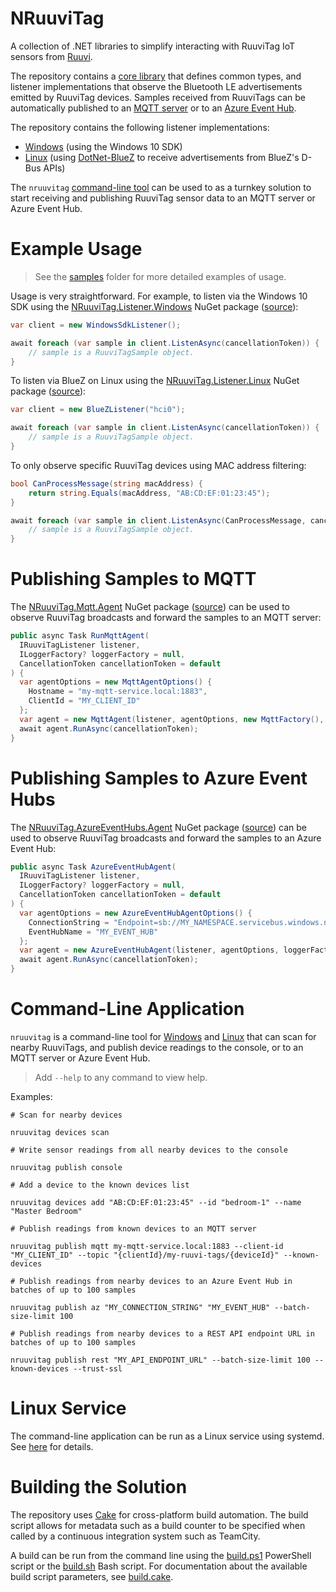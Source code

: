 # NRuuviTag

A collection of .NET libraries to simplify interacting with RuuviTag IoT sensors from [Ruuvi](https://www.ruuvi.com/).

The repository contains a [core library](/src/NRuuviTag.Core) that defines common types, and listener implementations that observe the Bluetooth LE advertisements emitted by RuuviTag devices. Samples received from RuuviTags can be automatically published to an [MQTT server](#publishing-samples-to-mqtt) or to an [Azure Event Hub](#publishing-samples-to-azure-event-hubs).

The repository contains the following listener implementations:

- [Windows](/src/NRuuviTag.Listener.Windows) (using the Windows 10 SDK)
- [Linux](/src/NRuuviTag.Listener.Linux) (using [DotNet-BlueZ](https://github.com/hashtagchris/DotNet-BlueZ) to receive advertisements from BlueZ's D-Bus APIs)

The `nruuvitag` [command-line tool](#command-line-application) can be used to as a turnkey solution to start receiving and publishing RuuviTag sensor data to an MQTT server or Azure Event Hub.


# Example Usage

> See the [samples](/samples) folder for more detailed examples of usage.

Usage is very straightforward. For example, to listen via the Windows 10 SDK using the [NRuuviTag.Listener.Windows](https://www.nuget.org/packages/NRuuviTag.Listener.Windows) NuGet package ([source](/src/NRuuviTag.Listener.Windows)):

```csharp
var client = new WindowsSdkListener();

await foreach (var sample in client.ListenAsync(cancellationToken)) {
    // sample is a RuuviTagSample object.
}
```

To listen via BlueZ on Linux using the [NRuuviTag.Listener.Linux](https://www.nuget.org/packages/NRuuviTag.Listener.Linux) NuGet package ([source](/src/NRuuviTag.Listener.Linux)):

```csharp
var client = new BlueZListener("hci0");

await foreach (var sample in client.ListenAsync(cancellationToken)) {
    // sample is a RuuviTagSample object.
}
```

To only observe specific RuuviTag devices using MAC address filtering:

```csharp
bool CanProcessMessage(string macAddress) {
    return string.Equals(macAddress, "AB:CD:EF:01:23:45");
}

await foreach (var sample in client.ListenAsync(CanProcessMessage, cancellationToken)) {
    // sample is a RuuviTagSample object.
}
```


# Publishing Samples to MQTT

The [NRuuviTag.Mqtt.Agent](https://www.nuget.org/packages/NRuuviTag.Mqtt.Agent) NuGet package ([source](/src/NRuuviTag.Mqtt.Agent)) can be used to observe RuuviTag broadcasts and forward the samples to an MQTT server:

```csharp
public async Task RunMqttAgent(
  IRuuviTagListener listener,
  ILoggerFactory? loggerFactory = null,
  CancellationToken cancellationToken = default
) {
  var agentOptions = new MqttAgentOptions() {
    Hostname = "my-mqtt-service.local:1883",
    ClientId = "MY_CLIENT_ID"
  };
  var agent = new MqttAgent(listener, agentOptions, new MqttFactory(), loggerFactory?.CreateLogger<MqttAgent>());
  await agent.RunAsync(cancellationToken);
}
```


# Publishing Samples to Azure Event Hubs

The [NRuuviTag.AzureEventHubs.Agent](https://www.nuget.org/packages/NRuuviTag.AzureEventHubs.Agent) NuGet package ([source](/src/NRuuviTag.AzureEventHubs.Agent)) can be used to observe RuuviTag broadcasts and forward the samples to an Azure Event Hub:

```csharp
public async Task AzureEventHubAgent(
  IRuuviTagListener listener,
  ILoggerFactory? loggerFactory = null,
  CancellationToken cancellationToken = default
) {
  var agentOptions = new AzureEventHubAgentOptions() {
    ConnectionString = "Endpoint=sb://MY_NAMESPACE.servicebus.windows.net/;SharedAccessKeyName=MY_KEY_NAME;SharedAccessKey=MY_KEY",
    EventHubName = "MY_EVENT_HUB"
  };
  var agent = new AzureEventHubAgent(listener, agentOptions, loggerFactory?.CreateLogger<AzureEventHubAgent>());
  await agent.RunAsync(cancellationToken);
}
```


# Command-Line Application

`nruuvitag` is a command-line tool for [Windows](/src/NRuuviTag.Cli.Windows) and [Linux](/src/NRuuviTag.Cli.Linux) that can scan for nearby RuuviTags, and publish device readings to the console, or to an MQTT server or Azure Event Hub.

> Add `--help` to any command to view help.

Examples:

```
# Scan for nearby devices

nruuvitag devices scan
```

```
# Write sensor readings from all nearby devices to the console

nruuvitag publish console
```

```
# Add a device to the known devices list

nruuvitag devices add "AB:CD:EF:01:23:45" --id "bedroom-1" --name "Master Bedroom"
```

```
# Publish readings from known devices to an MQTT server

nruuvitag publish mqtt my-mqtt-service.local:1883 --client-id "MY_CLIENT_ID" --topic "{clientId}/my-ruuvi-tags/{deviceId}" --known-devices
```

```
# Publish readings from nearby devices to an Azure Event Hub in batches of up to 100 samples

nruuvitag publish az "MY_CONNECTION_STRING" "MY_EVENT_HUB" --batch-size-limit 100
```

```
# Publish readings from nearby devices to a REST API endpoint URL in batches of up to 100 samples

nruuvitag publish rest "MY_API_ENDPOINT_URL" --batch-size-limit 100 --known-devices --trust-ssl
```


# Linux Service

The command-line application can be run as a Linux service using systemd. See [here](/docs/LinuxSystemdService.md) for details.


# Building the Solution

The repository uses [Cake](https://cakebuild.net/) for cross-platform build automation. The build script allows for metadata such as a build counter to be specified when called by a continuous integration system such as TeamCity.

A build can be run from the command line using the [build.ps1](/build.ps1) PowerShell script or the [build.sh](/build.sh) Bash script. For documentation about the available build script parameters, see [build.cake](/build.cake).

